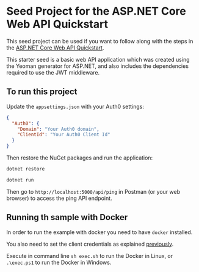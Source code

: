 # Seed Project for the ASP.NET Core Web API Quickstart

This seed project can be used if you want to follow along with the steps in the [ASP.NET Core Web API Quickstart](https://auth0.com/docs/quickstart/backend/aspnet-core-webapi).

This starter seed is a basic web API application which was created using the Yeoman generator for ASP.NET, and also includes  the dependencies required to use the JWT middleware.

## To run this project

Update the `appsettings.json` with your Auth0 settings:

```json
{
  "Auth0": {
    "Domain": "Your Auth0 domain",
    "ClientId": "Your Auth0 Client Id"
  } 
}
```

Then restore the NuGet packages and run the application:

```bash
dotnet restore

dotnet run
```

Then go to `http://localhost:5000/api/ping` in Postman (or your web browser) to access the ping API endpoint.

## Running th sample with Docker

In order to run the example with docker you need to have `docker` installed.

You also need to set the client credentials as explained [previously](#to-run-this-project).

Execute in command line `sh exec.sh` to run the Docker in Linux, or `.\exec.ps1` to run the Docker in Windows.
